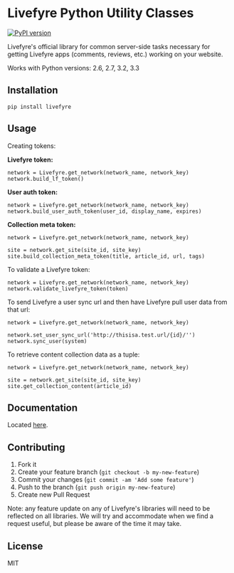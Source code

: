 # Livefyre Python Utility Classes
[![PyPI version](https://badge.fury.io/py/livefyre.png)](http://badge.fury.io/py/livefyre)

Livefyre's official library for common server-side tasks necessary for getting Livefyre apps (comments, reviews, etc.) working on your website.

Works with Python versions: 2.6, 2.7, 3.2, 3.3

## Installation

    pip install livefyre

## Usage

Creating tokens:

**Livefyre token:**
    
    network = Livefyre.get_network(network_name, network_key)
    network.build_lf_token()

**User auth token:**

    network = Livefyre.get_network(network_name, network_key)
    network.build_user_auth_token(user_id, display_name, expires)

**Collection meta token:**

    network = Livefyre.get_network(network_name, network_key)

    site = network.get_site(site_id, site_key)
    site.build_collection_meta_token(title, article_id, url, tags)

To validate a Livefyre token:

    network = Livefyre.get_network(network_name, network_key)
    network.validate_livefyre_token(token)

To send Livefyre a user sync url and then have Livefyre pull user data from that url:

    network = Livefyre.get_network(network_name, network_key)
    
    network.set_user_sync_url('http://thisisa.test.url/{id}/'')
    network.sync_user(system)
        
To retrieve content collection data as a tuple:

    network = Livefyre.get_network(network_name, network_key)
    
    site = network.get_site(site_id, site_key)
    site.get_collection_content(article_id)

## Documentation

Located [here](http://answers.livefyre.com/libraries).

## Contributing

1. Fork it
2. Create your feature branch (`git checkout -b my-new-feature`)
3. Commit your changes (`git commit -am 'Add some feature'`)
4. Push to the branch (`git push origin my-new-feature`)
5. Create new Pull Request

Note: any feature update on any of Livefyre's libraries will need to be reflected on all libraries. We will try and accommodate when we find a request useful, but please be aware of the time it may take.

## License

MIT